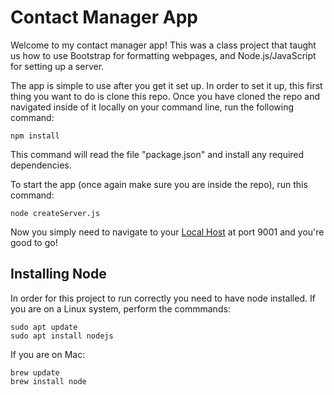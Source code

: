 # Contact Manager App
Welcome to my contact manager app!
This was a  class project that taught us how to use Bootstrap for formatting webpages, and Node.js/JavaScript for setting up a server.

The app is simple to use after you get it set up.
In order to set it up, this first thing you want to do is clone this repo.
Once you have cloned the repo and navigated inside of it locally on your command line, run the following command:
```
npm install
```
This command will read the file "package.json" and install any required dependencies.

To start the app (once again make sure you are inside the repo), run this command:
```
node createServer.js
```

Now you simply need to navigate to your [Local Host](https://localhost:9001) at port 9001 and you're good to go!

## Installing Node
In order for this project to run correctly you need to have node installed.
If you are on a Linux system, perform the commmands:
```
sudo apt update
sudo apt install nodejs
```

If you are on Mac:
```
brew update
brew install node
```
